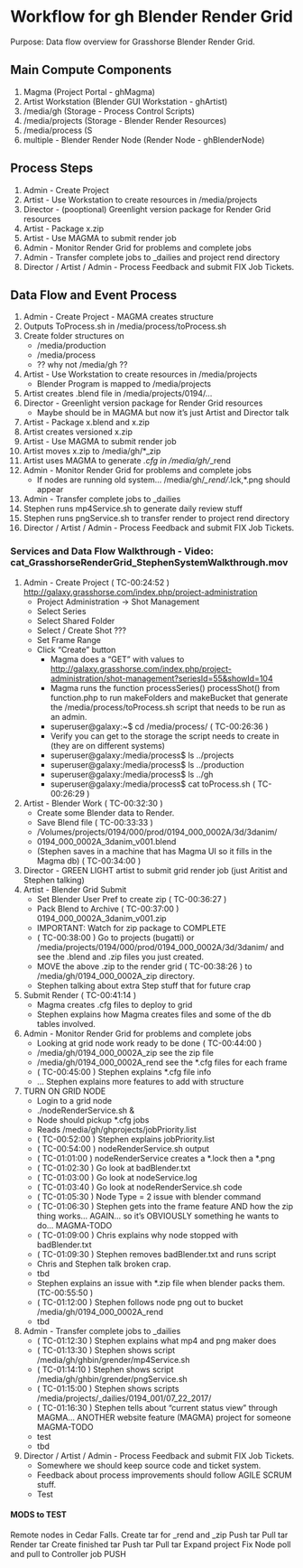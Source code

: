 # Workflow for gh Blender Render Grid
Purpose: Data flow overview for Grasshorse Blender Render Grid.

## Main Compute Components
1. Magma (Project Portal - ghMagma)
2. Artist Workstation (Blender GUI Workstation - ghArtist)
3. /media/gh (Storage - Process Control Scripts)
4. /media/projects (Storage - Blender Render Resources)
5. /media/process (S
6. multiple - Blender Render Node (Render Node - ghBlenderNode)

## Process Steps
1. Admin - Create Project
1. Artist - Use Workstation to create resources in /media/projects
1. Director - (pooptional) Greenlight version package for Render Grid resources
1. Artist - Package x.zip
1. Artist - Use MAGMA to submit render job
1. Admin - Monitor Render Grid for problems and complete jobs
1. Admin - Transfer complete jobs to _dailies and project rend directory
1. Director / Artist / Admin - Process Feedback and submit FIX Job Tickets.

## Data Flow and Event Process
1. Admin - Create Project - MAGMA creates structure
1. Outputs ToProcess.sh in /media/process/toProcess.sh
1. Create folder structures on
   - /media/production
   - /media/process
   - ?? why not /media/gh ??
1. Artist - Use Workstation to create resources in /media/projects
   - Blender Program is mapped to /media/projects
1. Artist creates .blend file in /media/projects/0194/… 
1. Director - Greenlight version package for Render Grid resources
   - Maybe should be in MAGMA but now it’s just Artist and Director talk
1. Artist - Package x.blend and x.zip
1. Artist creates versioned x.zip
1. Artist - Use MAGMA to submit render job
1. Artist moves x.zip to /media/gh/*_zip
1. Artist uses MAGMA to generate *.cfg in /media/gh/*_rend
1. Admin - Monitor Render Grid for problems and complete jobs
   - If nodes are running old system… /media/gh/*_rend/*.lck,*.png should appear
1. Admin - Transfer complete jobs to _dailies
1. Stephen runs mp4Service.sh to generate daily review stuff
1. Stephen runs pngService.sh to transfer render to project rend directory
1. Director / Artist / Admin - Process Feedback and submit FIX Job Tickets.

### Services and Data Flow Walkthrough - Video: cat_GrasshorseRenderGrid_StephenSystemWalkthrough.mov
1. Admin - Create Project ( TC-00:24:52 ) http://galaxy.grasshorse.com/index.php/project-administration
    - Project Administration -> Shot Management
    - Select Series
    - Select Shared Folder
    - Select / Create Shot ???
    - Set Frame Range
    - Click “Create” button
      - Magma does a “GET” with values to http://galaxy.grasshorse.com/index.php/project-administration/shot-management?seriesId=55&showId=104
      - Magma runs the function processSeries() processShot() from function.php to run makeFolders and makeBucket that generate the /media/process/toProcess.sh script that needs to be run as an admin.
      - superuser@galaxy:~$ cd /media/process/ ( TC-00:26:36 )
      - Verify you can get to the storage the script needs to create in (they are on different systems)
      - superuser@galaxy:/media/process$ ls ../projects
      - superuser@galaxy:/media/process$ ls ../production
      - superuser@galaxy:/media/process$ ls ../gh
      - superuser@galaxy:/media/process$ cat toProcess.sh ( TC-00:26:29 )
1. Artist - Blender Work ( TC-00:32:30 )
    - Create some Blender data to Render.
    - Save Blend file ( TC-00:33:33 )
    - /Volumes/projects/0194/000/prod/0194_000_0002A/3d/3danim/
    - 0194_000_0002A_3danim_v001.blend
    - (Stephen saves in a machine that has Magma UI so it fills in the Magma db) ( TC-00:34:00 )
1. Director - GREEN LIGHT artist to submit grid render job (just Aritist and Stephen talking)
1. Artist - Blender Grid Submit
    - Set Blender User Pref to create zip ( TC-00:36:27 )
    - Pack Blend to Archive ( TC-00:37:00 ) 0194_000_0002A_3danim_v001.zip
    - IMPORTANT: Watch for zip package to COMPLETE
    - ( TC-00:38:00 ) Go to projects (bugatti) or /media/projects/0194/000/prod/0194_000_0002A/3d/3danim/ and see the .blend and .zip files you just created.
    - MOVE the above .zip to the render grid ( TC-00:38:26 ) to /media/gh/0194_000_0002A_zip directory.
    - Stephen talking about extra Step stuff that for future crap
1. Submit Render ( TC-00:41:14 ) 
    - Magma creates .cfg files to deploy to grid
    - Stephen explains how Magma creates files and some of the db tables involved.
1. Admin - Monitor Render Grid for problems and complete jobs
    - Looking at grid node work ready to be done ( TC-00:44:00 )
    - /media/gh/0194_000_0002A_zip see the zip file
    - /media/gh/0194_000_0002A_rend see the *.cfg files for each frame
    - ( TC-00:45:00 ) Stephen explains *.cfg file info
    - … Stephen explains more features to add with structure
1. TURN ON GRID NODE
    - Login to a grid node
    - ./nodeRenderService.sh &
    - Node should pickup *.cfg jobs
    - Reads /media/gh/ghprojects/jobPriority.list
    - ( TC-00:52:00 ) Stephen explains jobPriority.list
    - ( TC-00:54:00 ) nodeRenderService.sh output
    - ( TC-01:01:00 ) nodeRenderService creates a *.lock then a *.png
    - ( TC-01:02:30 ) Go look at badBlender.txt
    - ( TC-01:03:00 ) Go look at nodeService.log
    - ( TC-01:03:40 ) Go look at nodeRenderService.sh code
    - ( TC-01:05:30 ) Node Type = 2 issue with blender command
    - ( TC-01:06:30 ) Stephen gets into the frame feature AND how the zip thing works… AGAIN… so it’s OBVIOUSLY something he wants to do… MAGMA-TODO
    - ( TC-01:09:00 ) Chris explains why node stopped with badBlender.txt
    - ( TC-01:09:30 ) Stephen removes badBlender.txt and runs script
    - Chris and Stephen talk broken crap.
    - tbd
    - Stephen explains an issue with *.zip file when blender packs them. (TC-00:55:50 )
    - ( TC-01:12:00 ) Stephen follows node png out to bucket /media/gh/0194_000_0002A_rend
    - tbd
1. Admin - Transfer complete jobs to _dailies
    - ( TC-01:12:30 ) Stephen explains what mp4 and png maker does
    - ( TC-01:13:30 ) Stephen shows script /media/gh/ghbin/grender/mp4Service.sh
    - ( TC-01:14:10 ) Stephen shows script /media/gh/ghbin/grender/pngService.sh
    - ( TC-01:15:00 ) Stephen shows scripts /media/projects/_dailies/0194_001/07_22_2017/
    - ( TC-01:16:30 ) Stephen tells about “current status view” through MAGMA… ANOTHER website feature (MAGMA) project for someone MAGMA-TODO
    - test
    - tbd
1. Director / Artist / Admin - Process Feedback and submit FIX Job Tickets.
    - Somewhere we should keep source code and ticket system.
    - Feedback about process improvements should follow AGILE SCRUM stuff.
    - Test


#### MODS to TEST
Remote nodes in Cedar Falls.
Create tar for <projectshot>_rend and <projectshot>_zip
Push tar
Pull tar
Render tar
Create finished tar
Push tar
Pull tar
Expand project
Fix Node poll and pull to Controller job PUSH
